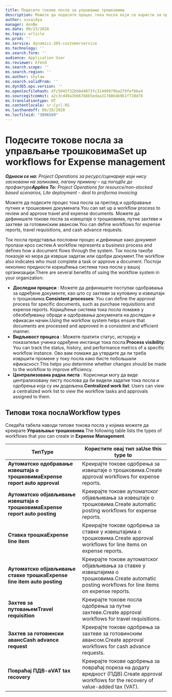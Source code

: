 ```yaml
---
title: Подесите токове посла за управљање трошковима
description: Можете да подесите процес тока посла који се користи за преглед и одобравање путних и трошковних докумената.
author: suvaidya
manager: AnnBe
ms.date: 09/23/2020
ms.topic: article
ms.prod: ''
ms.service: dynamics-365-customerservice
ms.technology: ''
ms.search.form: ''
audience: Application User
ms.reviewer: kfend
ms.search.scope: ''
ms.search.region: ''
ms.author: shylaw
ms.search.validFrom: ''
ms.dyn365.ops.version: ''
ms.openlocfilehash: dfc5945f32bb8d4073fc31499979ba279fef66a4
ms.sourcegitcommit: a2c3cd49a3b667b8b5edaa31788b4b9b1f728d78
ms.translationtype: HT
ms.contentlocale: sr-Cyrl-RS
ms.lasthandoff: 09/28/2020
ms.locfileid: "3896569"
---
```

# <a name="set-up-workflows-for-expense-management"></a><span data-ttu-id="2c778-103">Подесите токове посла за управљање трошковима</span><span class="sxs-lookup"><span data-stu-id="2c778-103">Set up workflows for Expense management</span></span>

<span data-ttu-id="2c778-104">_**Односи се на:** Project Operations за ресурс/сценарије који нису засновани на залихама, лагану примену – од погодбе до профактуре_</span><span class="sxs-lookup"><span data-stu-id="2c778-104">_**Applies To:** Project Operations for resource/non-stocked based scenarios, Lite deployment - deal to proforma invoicing_</span></span>

<span data-ttu-id="2c778-105">Можете да подесите процес тока посла за преглед и одобравање путних и трошковних докумената.</span><span class="sxs-lookup"><span data-stu-id="2c778-105">You can set up a workflow process to review and approve travel and expense documents.</span></span> <span data-ttu-id="2c778-106">Можете да дефинишете токове посла за извештаје о трошковима, путне захтеве и захтеве за готовинским авансом.</span><span class="sxs-lookup"><span data-stu-id="2c778-106">You can define workflows for expense reports, travel requisitions, and cash advance requests.</span></span>

<span data-ttu-id="2c778-107">Ток посла представља пословни процес и дефинише како документ пролази кроз систем.</span><span class="sxs-lookup"><span data-stu-id="2c778-107">A workflow represents a business process and defines how a document flows through the system.</span></span> <span data-ttu-id="2c778-108">Ток посла такође показује ко мора да изврши задатак или одобри документ.</span><span class="sxs-lookup"><span data-stu-id="2c778-108">The workflow also indicates who must complete a task or approve a document.</span></span> <span data-ttu-id="2c778-109">Постоји неколико предности коришћења система тока посла у вашој организацији:</span><span class="sxs-lookup"><span data-stu-id="2c778-109">There are several benefits of using the workflow system in your organization:</span></span>

- <span data-ttu-id="2c778-110">**Доследни процеси** : Можете да дефинишете поступак одобравања за одређене документе, као што су захтеви за куповину и извештаји о трошковима.</span><span class="sxs-lookup"><span data-stu-id="2c778-110">**Consistent processes**: You can define the approval process for specific documents, such as purchase requisitions and expense reports.</span></span> <span data-ttu-id="2c778-111">Коришћење система тока посла помаже у обезбеђивању обраде и одобравања докумената на доследан и ефикасан начин.</span><span class="sxs-lookup"><span data-stu-id="2c778-111">Using the workflow system helps ensure that documents are processed and approved in a consistent and efficient manner.</span></span>
- <span data-ttu-id="2c778-112">**Видљивост процеса** : Можете пратити статус, историју и показатеље учинка одређене инстанце тока посла.</span><span class="sxs-lookup"><span data-stu-id="2c778-112">**Process visibility**: You can track the status, history, and performance metrics of a specific workflow instance.</span></span> <span data-ttu-id="2c778-113">Ово вам помаже да утврдите да ли треба извршити промене у току посла како бисте побољшали ефикасност.</span><span class="sxs-lookup"><span data-stu-id="2c778-113">This helps you determine whether changes should be made to the workflow to improve efficiency.</span></span>
- <span data-ttu-id="2c778-114">**Централизована радна листа** : Корисници могу да виде централизовану листу послова да би видели задатке тока посла и одобрења која су им додељена.</span><span class="sxs-lookup"><span data-stu-id="2c778-114">**Centralized work list**: Users can view a centralized work list to view the workflow tasks and approvals assigned to them.</span></span> 

## <a name="workflow-types"></a><span data-ttu-id="2c778-115">Типови тока посла</span><span class="sxs-lookup"><span data-stu-id="2c778-115">Workflow types</span></span>

<span data-ttu-id="2c778-116">Следећа табела наводи типове токова посла у којима можете да креирате **Управљање трошковима**.</span><span class="sxs-lookup"><span data-stu-id="2c778-116">The following table lists the types of workflows that you can create in **Expense Management**.</span></span>


|              <span data-ttu-id="2c778-117"><strong>Тип</strong></span><span class="sxs-lookup"><span data-stu-id="2c778-117"><strong>Type</strong></span></span>              |                   <span data-ttu-id="2c778-118"><strong>Користите овај тип за</strong></span><span class="sxs-lookup"><span data-stu-id="2c778-118"><strong>Use this type to</strong></span></span>                   |
|-------------------------------------------------|-----------------------------------------------------------------------|
|   <span data-ttu-id="2c778-119"><strong>Аутоматско одобравање извештаја о трошковима</strong></span><span class="sxs-lookup"><span data-stu-id="2c778-119"><strong>Expense report auto approval</strong></span></span> |            <span data-ttu-id="2c778-120">Креирајте токове одобрења за извештаје о трошковима.</span><span class="sxs-lookup"><span data-stu-id="2c778-120">Create approval workflows for expense reports.</span></span>             |
|  <span data-ttu-id="2c778-121"><strong>Аутоматско објављивање извештаја о трошковима</strong></span><span class="sxs-lookup"><span data-stu-id="2c778-121"><strong>Expense report auto posting</strong></span></span>   |        <span data-ttu-id="2c778-122">Креирајте токове аутоматског објављивања за извештаје о трошковима.</span><span class="sxs-lookup"><span data-stu-id="2c778-122">Create automatic posting workflows for expense reports.</span></span>        |
|       <span data-ttu-id="2c778-123"><strong>Ставка трошка</strong></span><span class="sxs-lookup"><span data-stu-id="2c778-123"><strong>Expense line item</strong></span></span>        |     <span data-ttu-id="2c778-124">Креирајте токове одобрења за ставке у извештајима о трошковима.</span><span class="sxs-lookup"><span data-stu-id="2c778-124">Create approval workflows for line items on expense reports.</span></span>      |
| <span data-ttu-id="2c778-125"><strong>Аутоматско објављивање ставке трошка</strong></span><span class="sxs-lookup"><span data-stu-id="2c778-125"><strong>Expense line item auto posting</strong></span></span> | <span data-ttu-id="2c778-126">Креирајте токове аутоматског објављивања за ставке у извештајима о трошковима.</span><span class="sxs-lookup"><span data-stu-id="2c778-126">Create automatic posting workflows for line items on expense reports.</span></span> |
|       <span data-ttu-id="2c778-127"><strong>Захтев за путовањем</strong></span><span class="sxs-lookup"><span data-stu-id="2c778-127"><strong>Travel requisition</strong></span></span>       |          <span data-ttu-id="2c778-128">Креирајте токове посла одобрења за путне захтеве.</span><span class="sxs-lookup"><span data-stu-id="2c778-128">Create approval workflows for travel requisitions.</span></span>           |
|      <span data-ttu-id="2c778-129"><strong>Захтев за готовински аванс</strong></span><span class="sxs-lookup"><span data-stu-id="2c778-129"><strong>Cash advance request</strong></span></span>      |         <span data-ttu-id="2c778-130">Креирајте токове одобрења за захтеве за готовинским авансом.</span><span class="sxs-lookup"><span data-stu-id="2c778-130">Create approval workflows for cash advance requests.</span></span>          |
|        <span data-ttu-id="2c778-131"><strong>Повраћај ПДВ-а</strong></span><span class="sxs-lookup"><span data-stu-id="2c778-131"><strong>VAT tax recovery</strong></span></span>        | <span data-ttu-id="2c778-132">Креирајте токове одобрења за повраћај пореза на додату вредност (ПДВ).</span><span class="sxs-lookup"><span data-stu-id="2c778-132">Create approval workflows for the recovery of value-added tax (VAT).</span></span>  |
